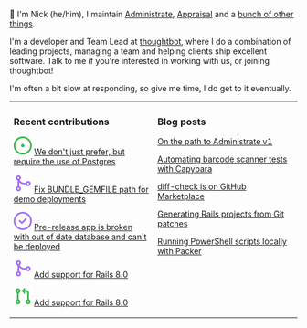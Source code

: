 👋 I'm Nick (he/him), I maintain [Administrate][1], [Appraisal][2] and a [bunch
of other things][3].

I'm a developer and Team Lead at [thoughtbot][4], where I do a combination of
leading projects, managing a team and helping clients ship excellent software.
Talk to me if you're interested in working with us, or joining thoughtbot!

I'm often a bit slow at responding, so give me time, I do get to it eventually.

<table><tr><td valign="top" width="50%">

### Recent contributions

<!-- contributions starts -->
![](icons/issue_open.svg) [We don't just prefer, but require the use of Postgres](https://github.com/thoughtbot/suspenders/issues/1245)

![](icons/pull_request_merged.svg) [Fix BUNDLE_GEMFILE path for demo deployments](https://github.com/thoughtbot/administrate/pull/2728)

![](icons/issue_closed.svg) [Pre-release app is broken with out of date database and can't be deployed](https://github.com/thoughtbot/administrate/issues/2715)

![](icons/pull_request_merged.svg) [Add support for Rails 8.0](https://github.com/thoughtbot/administrate/pull/2705)

![](icons/pull_request_open.svg) [Add support for Rails 8.0](https://github.com/thoughtbot/suspenders/pull/1239)

<!-- contributions ends -->
</td><td valign="top" width="50%">

### Blog posts

<!-- blog starts -->
[On the path to Administrate v1](https://nickcharlton.net/posts/path-to-administate-v1.html)

[Automating barcode scanner tests with Capybara](https://nickcharlton.net/posts/automating-barcode-scanner-tests-with-capybara.html)

[diff-check is on GitHub Marketplace](https://nickcharlton.net/posts/diff-check-is-on-github-marketplace.html)

[Generating Rails projects from Git patches](https://nickcharlton.net/posts/rails-projects-from-git-patches.html)

[Running PowerShell scripts locally with Packer](https://nickcharlton.net/posts/running-powershell-scripts-locally-with-packer.html)

<!-- blog ends -->
</td></tr></table>

[1]: https://github.com/thoughtbot/administrate
[2]: https://github.com/thoughtbot/appraisal
[3]: https://github.com/nickcharlton?tab=repositories
[4]: https://thoughtbot.com
